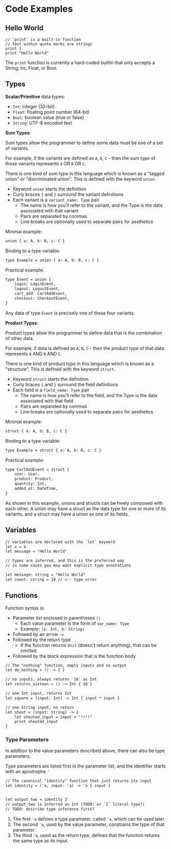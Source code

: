 # Code Examples

## Hello World

```
// `print` is a built-in function
// Text within quote marks are strings
print 1
print "Hello World"
```

The `print` function is currently a hard-coded builtin that only accepts a String, Int, Float, or Bool.

## Types

**Scalar/Primitive** data types:

- `Int`: integer (32-bit)
- `Float`: floating point number (64-bit)
- `Bool`: boolean value (true or false)
- `String`: UTF-8 encoded text

**Sum Types**:

Sum types allow the programmer to define some data must be one of a set of variants.

For example, if the variants are defined as `A`, `B`, `C` - then the sum type of those variants represents `A` OR `B` OR `C`.

There is one kind of sum type in this language which is known as a "tagged union" or "discriminated union". This is defined with the keyword `union`.

- Keyword `union` starts the definition
- Curly braces `{` and `}` surround the variant definitions
- Each variant is a `variant_name: Type` pair
  - The name is how you'll refer to the variant, and the Type is the data associated with that variant
  - Pairs are separated by commas
  - Line breaks are optionally used to separate pairs for aesthetics

Minimal example:

```txt
union { a: A, b: B, c: C }
```

Binding to a type variable:

```txt
type Example = union { a: A, b: B, c: C }
```

Practical example:

```txt
type Event = union {
    login: LoginEvent,
    logout: LogoutEvent,
    cart_add: CartAddEvent,
    checkout: CheckoutEvent,
}
```

Any data of type `Event` is precisely one of these four variants.

**Product Types**:

Product types allow the programmer to define data that is the combination of other data.

For example, if data is defined as `A`, `B`, `C` - then the product type of that data represents `A` AND `B` AND `C`.

There is one kind of product type in this language which is known as a "structure". This is defined with the keyword `struct`.

- Keyword `struct` starts the definition
- Curly braces `{` and `}` surround the field definitions
- Each field is a `field_name: Type` pair
  - The name is how you'll refer to the field, and the Type is the data associated with that field
  - Pairs are separated by commas
  - Line breaks are optionally used to separate pairs for aesthetics

Minimal example:

```txt
struct { a: A, b: B, c: C }
```

Binding to a type variable:

```txt
type Example = struct { a: A, b: B, c: C }
```

Practical example:

```txt
type CartAddEvent = struct {
    user: User,
    product: Product,
    quantity: Int,
    added_at: DateTime,
}
```

As shown in this example, unions and structs can be freely composed with each other. A union may have a struct as the data type for one or more of its variants, and a struct may have a union as one of its fields.

## Variables

```txt
// variables are declared with the `let` keyword
let x = 4
let message = "Hello World"

// types are inferred, and this is the preferred way
// in some cases you may want explicit type annotations

let message: string = "Hello World"
let count: string = 10 // <-- type error
```

## Functions

Function syntax is:

- Parameter list enclosed in parentheses `()`
  - Each value parameter is the form of `var_name: Type`
  - Example: `(a: Int, b: String)`
- Followed by an arrow `->`
- Followed by the return type
  - If the function returns `Unit` (doesn't return anything), that can be omitted
- Followed by the block expression that is the function body

```txt
// The "nothing" function, empty inputs and no output
let do_nothing = () -> { }

// no inputs, always returns `16` as Int
let returns_sixteen = () -> Int { 16 }

// one Int input, returns Int
let square = (input: Int) -> Int { input * input }

// one String input, no return
let shout = (input: String) -> {
    let shouted_input = input + "!!!!"
    print shouted_input
}
```

### Type Parameters

In addition to the value parameters described above, there can also be type parameters.

Type parameters are listed first in the parameter list, and the identifier starts with an apostrophe `'`

```txt
// The canonical "identity" function that just returns its input
let identity = ('a, input: 'a) -> 'a { input }


let output_two = identity 2
// output_two is inferred as Int (TODO: or `2` literal type?)
// TODO: describe type inference first?
```

1. The first `'a` defines a type parameter, called `'a`, which can be used later.
2. The second `'a`, used by the value parameter, constrains the type of that parameter.
3. The third `'a`, used as the return type, defines that the function returns the same type as its input.
